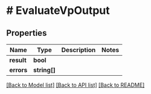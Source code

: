 # # EvaluateVpOutput

## Properties

| Name       | Type         | Description | Notes |
| ---------- | ------------ | ----------- | ----- |
| **result** | **bool**     |             |
| **errors** | **string[]** |             |

[[Back to Model list]](../../README.md#models) [[Back to API list]](../../README.md#endpoints) [[Back to README]](../../README.md)
